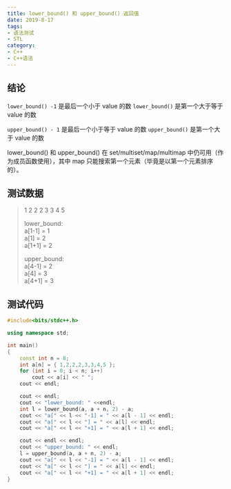 ```yaml
---
title: lower_bound() 和 upper_bound() 返回值
date: 2019-8-17
tags:
- 语法测试
- STL
category:
- C++
- C++语法
---
```


## 结论

`lower_bound() -1` 是最后一个小于 value 的数
`lower_bound()` 是第一个大于等于 value 的数

`upper_bound() - 1` 是最后一个小于等于 value 的数
`upper_bound()` 是第一个大于 value 的数

lower_bound() 和 upper_bound() 在 set/multiset/map/multimap 中仍可用（作为成员函数使用），其中 map 只能搜索第一个元素（毕竟是以第一个元素排序的）。

## 测试数据

> 1 2 2 2 3 3 4 5
>
> lower_bound:  
> a[1-1] = 1  
> a[1] = 2  
> a[1+1] = 2  
>
>
> upper_bound:  
> a[4-1] = 2  
> a[4] = 3  
> a[4+1] = 3

## 测试代码

```c++
#include<bits/stdc++.h>

using namespace std;

int main()
{
	const int n = 8;
	int a[n] = { 1,2,2,2,3,3,4,5 };
	for (int i = 0; i < n; i++)
		cout << a[i] << " ";
	cout << endl;

	cout << endl;
	cout << "lower_bound: " <<endl;
	int l = lower_bound(a, a + n, 2) - a;
	cout << "a[" << l << "-1] = " << a[l - 1] << endl;
	cout << "a[" << l << "] = " << a[l] << endl;
	cout << "a[" << l << "+1] = " << a[l + 1] << endl;

	cout << endl << endl;
	cout << "upper_bound: " << endl;
	l = upper_bound(a, a + n, 2) - a;
	cout << "a[" << l << "-1] = " << a[l - 1] << endl;
	cout << "a[" << l << "] = " << a[l] << endl;
	cout << "a[" << l << "+1] = " << a[l + 1] << endl;
}
```
